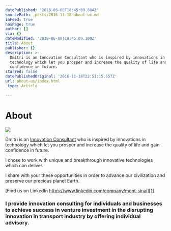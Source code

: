 ```yaml
---
datePublished: '2018-06-08T18:45:09.884Z'
sourcePath: _posts/2016-11-18-about-us.md
inFeed: true
hasPage: true
author: []
via: {}
dateModified: '2018-06-08T18:45:09.100Z'
title: About
publisher: {}
description: >-
  Dmitri is an Innovation Consultant who is inspired by innovations in
  technology which let you prosper and increase the quality of life and gain
  confidence in future.
starred: false
datePublishedOriginal: '2016-11-18T22:51:15.557Z'
url: about-us/index.html
_type: Article

---
```

# About
![](https://the-grid-user-content.s3-us-west-2.amazonaws.com/73ff4b77-38bd-4a73-abb9-0f83219edd65.jpg)

Dmitri is an [Innovation Consultant][0] who is inspired by innovations in technology which let you prosper and increase the quality of life and gain confidence in future.

I chose to work with unique and breakthrough innovative technologies which can deliver.

I share with your these opportunities in order to advance our civilization and preserve our precious planet Earth.

[Find us on LinkedIn https://www.linkedin.com/company/mont-sinai][1]

### I provide innovation consulting for individuals and businesses to achieve success in venture investment in the disrupting innovation in transport industry by offering individual advisory.

[0]: http://www.9lenses.com/so-what-exactly-is-innovation-consulting/ "Innovation Consulting"
[1]: https://www.linkedin.com/company/mont-sinai "Mont Sinai Innovation Consulting"
